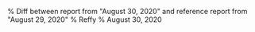 % Diff between report from "August 30, 2020" and reference report from "August 29, 2020"
% Reffy
% August 30, 2020

